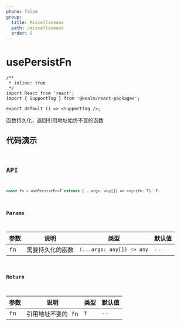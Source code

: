 ```yaml
---
phone: false
group:
  title: Miscellaneous
  path: /miscellaneous
  order: 9
---
```


# usePersistFn

```tsx
/**
 * inline: true
 */
import React from 'react';
import { SupportTag } from '@kealm/react-packages';

export default () => <SupportTag />;
```

函数持久化，返回引用地址始终不变的函数

## 代码演示

<code 
  src='./demos/demo.tsx' 
  title='基本用法' 
  description='usePersistFn 会返回一个引用地址始终不变的函数，在 count 累加时，接收 showCountPersistFn 的组件不会触发 render' 
/>

## API

```ts
const fn = usePersistFn<T extends (...args: any[]) => any>(fn: T): T;
```

### Params

| 参数 | 说明               | 类型         | 默认值 |
|------|--------------------|--------------|--------|
| fn   | 需要持久化的函数 | `(...args: any[]) => any` | -- |

### Return

| 参数 | 说明              | 类型 | 默认值 |
| ---- | ----------------- | ---- | ------ |
| fn   | 引用地址不变的 fn | `T`  | --     |
